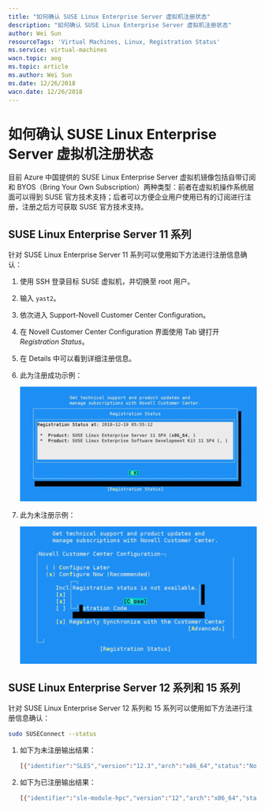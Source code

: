 ```yaml
---
title: "如何确认 SUSE Linux Enterprise Server 虚拟机注册状态"
description: "如何确认 SUSE Linux Enterprise Server 虚拟机注册状态"
author: Wei Sun
resourceTags: 'Virtual Machines, Linux, Registration Status'
ms.service: virtual-machines
wacn.topic: aog
ms.topic: article
ms.author: Wei Sun
ms.date: 12/26/2018
wacn.date: 12/26/2018
---
```


# 如何确认 SUSE Linux Enterprise Server 虚拟机注册状态

目前 Azure 中国提供的 SUSE Linux Enterprise Server 虚拟机镜像包括自带订阅和 BYOS（Bring Your Own Subscription）两种类型：前者在虚拟机操作系统层面可以得到 SUSE 官方技术支持；后者可以方便企业用户使用已有的订阅进行注册，注册之后方可获取 SUSE 官方技术支持。

## SUSE Linux Enterprise Server 11 系列

针对 SUSE Linux Enterprise Server 11 系列可以使用如下方法进行注册信息确认：

1. 使用 SSH 登录目标 SUSE 虚拟机，并切换至 root 用户。

2. 输入 `yast2`。

3. 依次进入 Support-Novell Customer Center Configuration。

4. 在 Novell Customer Center Configuration 界面使用 Tab 键打开 *Registration Status*。

5. 在 Details 中可以看到详细注册信息。

6. 此为注册成功示例：

    ![01](media/aog-virtual-machines-howto-confirm-registration-status-of-suse-linux-enterprise-server/01.jpg "01")

7. 此为未注册示例：

    ![02](media/aog-virtual-machines-howto-confirm-registration-status-of-suse-linux-enterprise-server/02.jpg "02")

## SUSE Linux Enterprise Server 12 系列和 15 系列

针对 SUSE Linux Enterprise Server 12 系列和 15 系列可以使用如下方法进行注册信息确认：

```bash
sudo SUSEConnect --status
```

1. 如下为未注册输出结果：

    ```bash
    [{"identifier":"SLES","version":"12.3","arch":"x86_64","status":"Not Registered"}]
    ```

2. 如下为已注册输出结果：

    ```bash
    [{"identifier":"sle-module-hpc","version":"12","arch":"x86_64","status":"Registered"},{"identifier":"sle-sdk","version":"12.3","arch":"x86_64","status":"Registered"},{"identifier":"sle-module-containers","version":"12","arch":"x86_64","status":"Registered"},{er":"sle-module-adv-systems-management","version":"12","arch":"x86_64","status":"Registered"},{"identifier":"sle-module-web-scripting","version":"12","arch":"x86_64","status":"Registered"},{"identifier":"sle-module-legacy","version":"12","arch":"x86_64","stat"status":"Registered"},{"identifier":"sle-module-public-cloud","version":"12","arch":"x86_64","status":"Registered"}]
    ```

